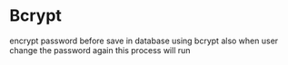 # Bcrypt 


encrypt password before save in database using bcrypt also when user change the password again this process will run 
